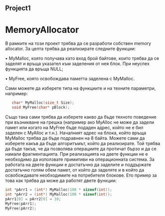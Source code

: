 ## Project1

# MemoryAllocator

В рамките на този проект трябва да се разработи собствен memory allocator.
За целта трябва да реализирате следните функции:

  •	MyMalloc, която получава като вход брой байтове, които трябва да се заделят и връща
  указател към заделения от нея блок. При неуспех функцията да връща NULL;
  
  •	MyFree, която освобождава паметта заделена с MyMalloc.
  
  Сами можете да изберете типа на функциите и на техните параметри, например:

  ```c++
     char* MyMalloc(size_t Size);
     void MyFree(char* pBlock);
  ```

Също така сами трябва да изберете какво да бъде тяхното поведение при възникване на грешка (например ако MyAlloc не може да задели памет или когато на MyFree бъде подаден адрес, който не е бил заделен с MyAlloc и т.н.).
Началният адрес на блока, който връща MyMalloc трябва да бъде подравнен на 8 байта.
Можете сами да изберете какъв да бъде алгоритъмът, който да реализирате. Той трябва да
бъде такъв, че да позволява операциите да протичат бързо и да се намали фрагментацията.
При реализацията на двете функции не е необходимо да използвате примитиви на
операционната система. За работата на двете функции е достатъчно да заделите и поддържате
достатъчно голям обем памет, от който да заделяте и в който да освобождавате необходимите на потребителя блокове.
Ето пример за това как трябва да може да работят двете функции:

  ```c++
  int *pArr1 = (int*) MyMalloc(100 * sizeof(int));
  int *pArr2 = (int*) MyMalloc(100 * sizeof(int));
  pArr1[0] = pArr2[0] = 10;
  MyFree(pArr1);
  MyFree(pArr2);
  ```
